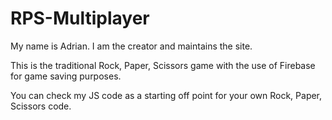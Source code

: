 # RPS-Multiplayer
My name is Adrian.  I am the creator and maintains the site.  

This is the traditional Rock, Paper, Scissors game with the use of Firebase for game saving purposes.

You can check my JS code as a starting off point for your own Rock, Paper, Scissors code.
